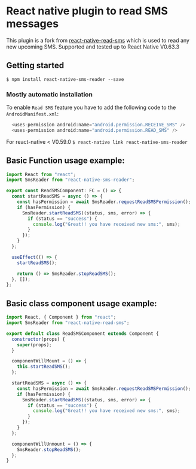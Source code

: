 # React native plugin to read SMS messages

This plugin is a fork from [react-native-read-sms](https://github.com/KetanDhopeshwarkar/react-native-read-sms) which is  used to read any new upcoming SMS.
Supported and tested up to React Native V0.63.3

## Getting started 

`$ npm install react-native-sms-reader --save`

### Mostly automatic installation

To enable `Read SMS` feature you have to add the following code to the `AndroidManifest.xml`:

```java
  <uses-permission android:name="android.permission.RECEIVE_SMS" />
  <uses-permission android:name="android.permission.READ_SMS" />
```

For react-native < V0.59.0
`$ react-native link react-native-sms-reader`

## Basic Function usage example:

```javascript
import React from "react";
import SmsReader from "react-native-sms-reader";

export const ReadSMSComponent: FC = () => {
  const startReadSMS = async () => {
    const hasPermission = await SmsReader.requestReadSMSPermission();
    if (hasPermission) {
      SmsReader.startReadSMS((status, sms, error) => {
        if (status == "success") {
          console.log("Great!! you have received new sms:", sms);
        }
      });
    }
  };

  useEffect(() => {
    startReadSMS();

    return () => SmsReader.stopReadSMS();
  }, []);
};
```

## Basic class component usage example:

```javascript
import React, { Component } from "react";
import SmsReader from "react-native-read-sms";

export default class ReadSMSComponent extends Component {
  constructor(props) {
    super(props);
  }

  componentWillMount = () => {
    this.startReadSMS();
  };

  startReadSMS = async () => {
    const hasPermission = await SmsReader.requestReadSMSPermission();
    if (hasPermission) {
      SmsReader.startReadSMS((status, sms, error) => {
        if (status == "success") {
          console.log("Great!! you have received new sms:", sms);
        }
      });
    }
  };

  componentWillUnmount = () => {
    SmsReader.stopReadSMS();
  };
}
```
